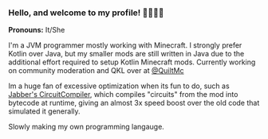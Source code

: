 ### Hello, and welcome to my profile! 🏳️‍🌈🏳️‍⚧️

**Pronouns:** It/She

I'm a JVM programmer mostly working with Minecraft. I strongly prefer Kotlin over Java, but my smaller mods are still written in Java due to the additional effort required to setup Kotlin Minecraft mods. Currently working on community moderation and QKL over at [@QuiltMc](https://github.com/QuiltMC)

Im a huge fan of excessive optimization when its fun to do, such as [Jabber's CircuitCompiler](https://github.com/SilverAndro/Jabber/blob/master/src/main/kotlin/mc/jabber/core/asm/CircuitCompiler.kt), which compiles "circuits" from the mod into bytecode at runtime, giving an almost 3x speed boost over the old code that simulated it generally.

Slowly making my own programming langauge.
